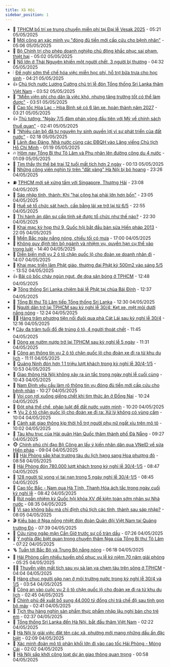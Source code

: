 ```yaml
---
title: Xã Hội
sidebar_position: 1
---
```


<!-- dantri-xa-hoi:START -->
- 🫣 [TPHCM bố trí xe trung chuyển miễn phí tại Đại lễ Vesak 2025](https://dantri.com.vn/xa-hoi/tphcm-bo-tri-xe-trung-chuyen-mien-phi-tai-dai-le-vesak-2025-20250505121018792.htm) - 05:21 05/05/2025
- 💼 [Mời công an xác minh vụ &quot;đóng đủ tiền mới cấp cứu cho bệnh nhân&quot;](https://dantri.com.vn/xa-hoi/moi-cong-an-xac-minh-vu-dong-du-tien-moi-cap-cuu-cho-benh-nhan-20250505102432014.htm) - 05:06 05/05/2025
- 🎊 [Bộ Chính trị cho phép doanh nghiệp chủ động khắc phục sai phạm, thiệt hại](https://dantri.com.vn/xa-hoi/bo-chinh-tri-cho-phep-doanh-nghiep-chu-dong-khac-phuc-sai-pham-thiet-hai-20250505115439279.htm) - 05:02 05/05/2025
- 🙉 [Nổ lớn ở Thái Nguyên khiến một người chết, 3 người bị thương](https://dantri.com.vn/xa-hoi/no-lon-o-thai-nguyen-khien-mot-nguoi-chet-3-nguoi-bi-thuong-20250505112739093.htm) - 04:32 05/05/2025
- 🕯 [Đề nghị sớm thể chế hóa việc miễn học phí, hỗ trợ bữa trưa cho học sinh](https://dantri.com.vn/xa-hoi/de-nghi-som-the-che-hoa-viec-mien-hoc-phi-ho-tro-bua-trua-cho-hoc-sinh-20250504231345950.htm) - 04:21 05/05/2025
- 👍 [Chủ tịch nước Lương Cường chủ trì lễ đón Tổng thống Sri Lanka thăm Việt Nam](https://dantri.com.vn/xa-hoi/chu-tich-nuoc-luong-cuong-chu-tri-le-don-tong-thong-sri-lanka-tham-viet-nam-20250504203906513.htm) - 03:52 05/05/2025
- 🤖 [&quot;Miễn viện phí cho dân là việc khó, nhưng tăng trưởng tốt có thể làm được&quot;](https://dantri.com.vn/xa-hoi/mien-vien-phi-cho-dan-la-viec-kho-nhung-tang-truong-tot-co-the-lam-duoc-20250505104819980.htm) - 03:51 05/05/2025
- 🙉 [Cao tốc Hòa Lạc - Hòa Bình sẽ có 6 làn xe, hoàn thành năm 2027](https://dantri.com.vn/xa-hoi/cao-toc-hoa-lac-hoa-binh-se-co-6-lan-xe-hoan-thanh-nam-2027-20250505094334533.htm) - 03:21 05/05/2025
- 👍 [Thủ tướng: &quot;Ngày 7/5 đàm phán vòng đầu tiên với Mỹ về chính sách thuế quan&quot;](https://dantri.com.vn/xa-hoi/thu-tuong-ngay-75-dam-phan-vong-dau-tien-voi-my-ve-chinh-sach-thue-quan-20250505093821200.htm) - 02:41 05/05/2025
- 🗽 [&quot;Nhiều cán bộ đã tự nguyện hy sinh quyền lợi vì sự phát triển của đất nước&quot;](https://dantri.com.vn/xa-hoi/nhieu-can-bo-da-tu-nguyen-hy-sinh-quyen-loi-vi-su-phat-trien-cua-dat-nuoc-20250505090324935.htm) - 02:18 05/05/2025
- 🗽 [Lãnh đạo Đảng, Nhà nước cùng các ĐBQH vào Lăng viếng Chủ tịch Hồ Chí Minh](https://dantri.com.vn/xa-hoi/lanh-dao-dang-nha-nuoc-cung-cac-dbqh-vao-lang-vieng-chu-tich-ho-chi-minh-20250505081023616.htm) - 01:19 05/05/2025
- 🔥 [Hôm nay Tổng Bí thư Tô Lâm và Phu nhân lên đường công du 4 nước](https://dantri.com.vn/xa-hoi/hom-nay-tong-bi-thu-to-lam-va-phu-nhan-len-duong-cong-du-4-nuoc-20250505075812455.htm) - 01:09 05/05/2025
- 🦒 [Tìm thấy thi thể bé trai 12 tuổi mất tích hơn 2 ngày](https://dantri.com.vn/xa-hoi/tim-thay-thi-the-be-trai-12-tuoi-mat-tich-hon-2-ngay-20250505070438686.htm) - 00:13 05/05/2025
- 🧐 [Những công viên nghìn tỷ trên &quot;đất vàng&quot; Hà Nội bị bỏ hoang](https://dantri.com.vn/xa-hoi/nhung-cong-vien-nghin-ty-tren-dat-vang-ha-noi-bi-bo-hoang-20250505061140269.htm) - 23:26 04/05/2025
- ⛽️ [TPHCM mới sẽ xứng tầm với Singapore, Thượng Hải](https://dantri.com.vn/xa-hoi/tphcm-moi-se-xung-tam-voi-singapore-thuong-hai-20250501120044409.htm) - 23:08 04/05/2025
- 🚀 [Sáp nhập tỉnh, thành: Khi &quot;hai cộng hai phải lớn hơn bốn&quot;](https://dantri.com.vn/xa-hoi/sap-nhap-tinh-thanh-khi-hai-cong-hai-phai-lon-hon-bon-20250504221326898.htm) - 23:05 04/05/2025
- 🦒 [Huế sẽ tổ chức sát hạch, cấp bằng lái xe trở lại từ 6/5](https://dantri.com.vn/xa-hoi/hue-se-to-chuc-sat-hach-cap-bang-lai-xe-tro-lai-tu-65-20250504223816713.htm) - 22:55 04/05/2025
- 🦅 [Thi hành án dân sự cấp tỉnh sẽ được tổ chức như thế nào?](https://dantri.com.vn/xa-hoi/thi-hanh-an-dan-su-cap-tinh-se-duoc-to-chuc-nhu-the-nao-20250504214700264.htm) - 22:30 04/05/2025
- 🚀 [Khai mạc kỳ họp thứ 9, Quốc hội bắt đầu bàn sửa Hiến pháp 2013](https://dantri.com.vn/xa-hoi/khai-mac-ky-hop-thu-9-quoc-hoi-bat-dau-ban-sua-hien-phap-2013-20250504085711483.htm) - 22:05 04/05/2025
- 🦅 [Miền Bắc ngày nắng nóng, chiều tối có mưa](https://dantri.com.vn/xa-hoi/mien-bac-ngay-nang-nong-chieu-toi-co-mua-20250504195206114.htm) - 17:00 04/05/2025
- 🤠 [Không quy định tên bộ ngành và nhiệm vụ, quyền hạn cụ thể vào trong luật](https://dantri.com.vn/xa-hoi/khong-quy-dinh-ten-bo-nganh-va-nhiem-vu-quyen-han-cu-the-vao-trong-luat-20250504212002091.htm) - 14:40 04/05/2025
- 💄 [Diễn biến mới vụ 2 ô tô chặn quốc lộ cho đoàn xe doanh nhân đi](https://dantri.com.vn/xa-hoi/dien-bien-moi-vu-2-o-to-chan-quoc-lo-cho-doan-xe-doanh-nhan-di-20250504194929550.htm) - 14:07 04/05/2025
- 🥷 [Khai mạc triển lãm Phật giáo, thượng đại Phật kỳ 500m2 vào sáng 5/5](https://dantri.com.vn/xa-hoi/khai-mac-trien-lam-phat-giao-thuong-dai-phat-ky-500m2-vao-sang-55-20250504201350700.htm) - 13:52 04/05/2025
- 👍 [Bãi cỏ bốc cháy ngùn ngụt, đe dọa sân bóng ở TPHCM](https://dantri.com.vn/xa-hoi/bai-co-boc-chay-ngun-ngut-de-doa-san-bong-o-tphcm-20250504193848898.htm) - 12:48 04/05/2025
- 🎬 [Tổng thống Sri Lanka chiêm bái lễ Phật tại chùa Bái Đính](https://dantri.com.vn/xa-hoi/tong-thong-sri-lanka-chiem-bai-le-phat-tai-chua-bai-dinh-20250504192412767.htm) - 12:37 04/05/2025
- 🦒 [Tổng Bí thư Tô Lâm tiếp Tổng thống Sri Lanka](https://dantri.com.vn/xa-hoi/tong-bi-thu-to-lam-tiep-tong-thong-sri-lanka-20250504191723783.htm) - 12:30 04/05/2025
- 🌊 [Người dân trở lại TPHCM sau kỳ nghỉ lễ 30/4: Kẹt xe, mệt mỏi dưới nắng nóng](https://dantri.com.vn/xa-hoi/nguoi-dan-tro-lai-tphcm-sau-ky-nghi-le-304-ket-xe-met-moi-duoi-nang-nong-20250504191016132.htm) - 12:24 04/05/2025
- 🧑‍💻 [Hàng trăm phương tiện nối đuôi qua phà Cát Lái sau kỳ nghỉ lễ 30/4](https://dantri.com.vn/xa-hoi/hang-tram-phuong-tien-noi-duoi-qua-pha-cat-lai-sau-ky-nghi-le-304-20250504184615182.htm) - 12:16 04/05/2025
- 🕴 [Cây đa trăm tuổi đổ đè trúng ô tô, 4 người thoát chết](https://dantri.com.vn/xa-hoi/cay-da-tram-tuoi-do-de-trung-o-to-4-nguoi-thoat-chet-20250504183822222.htm) - 11:45 04/05/2025
- 🤔 [Dòng xe nườm nượp trở lại TPHCM sau kỳ nghỉ lễ 5 ngày](https://dantri.com.vn/xa-hoi/dong-xe-nuom-nuop-tro-lai-tphcm-sau-ky-nghi-le-5-ngay-20250504180755370.htm) - 11:31 04/05/2025
- 💄 [Công an thông tin vụ 2 ô tô chặn quốc lộ cho đoàn xe đi ra từ khu du lịch](https://dantri.com.vn/xa-hoi/cong-an-thong-tin-vu-2-o-to-chan-quoc-lo-cho-doan-xe-di-ra-tu-khu-du-lich-20250504171242704.htm) - 11:11 04/05/2025
- 🧠 [Quảng Ninh đón hơn 1,1 triệu lượt khách trong kỳ nghỉ lễ 30/4-1/5](https://dantri.com.vn/xa-hoi/quang-ninh-don-hon-11-trieu-luot-khach-trong-ky-nghi-le-304-15-20250504174502687.htm) - 10:53 04/05/2025
- 🦣 [Giao thông Hà Nội không xảy ra ùn tắc trong ngày nghỉ lễ cuối cùng](https://dantri.com.vn/xa-hoi/giao-thong-ha-noi-khong-xay-ra-un-tac-trong-ngay-nghi-le-cuoi-cung-20250504165403125.htm) - 10:43 04/05/2025
- 💫 [Nam Định yêu cầu làm rõ thông tin vụ đóng đủ tiền mới cấp cứu cho bệnh nhân](https://dantri.com.vn/xa-hoi/nam-dinh-yeu-cau-lam-ro-thong-tin-vu-dong-du-tien-moi-cap-cuu-cho-benh-nhan-20250504170945596.htm) - 10:27 04/05/2025
- 🚀 [Voi con rơi xuống giếng chết khi tìm thức ăn ở Đồng Nai](https://dantri.com.vn/xa-hoi/voi-con-roi-xuong-gieng-chet-khi-tim-thuc-an-o-dong-nai-20250504170018136.htm) - 10:24 04/05/2025
- 🤔 [Đột phá thể chế, pháp luật để đất nước vươn mình](https://dantri.com.vn/xa-hoi/dot-pha-the-che-phap-luat-de-dat-nuoc-vuon-minh-20250504171205837.htm) - 10:20 04/05/2025
- ⚗️ [Vụ 2 ô tô chặn quốc lộ cho đoàn xe đi ra: Xử lý không có vùng cấm](https://dantri.com.vn/xa-hoi/vu-2-o-to-chan-quoc-lo-cho-doan-xe-di-ra-xu-ly-khong-co-vung-cam-20250504162817145.htm) - 10:04 04/05/2025
- 🫶 [Cảnh sát giao thông kịp thời hỗ trợ người phụ nữ ngất xỉu trên mô tô](https://dantri.com.vn/xa-hoi/canh-sat-giao-thong-kip-thoi-ho-tro-nguoi-phu-nu-ngat-xiu-tren-mo-to-20250504162112176.htm) - 10:02 04/05/2025
- 🌮 [Tàu khu trục của Hải quân Hàn Quốc thăm thành phố Đà Nẵng](https://dantri.com.vn/xa-hoi/tau-khu-truc-cua-hai-quan-han-quoc-tham-thanh-pho-da-nang-20250504154531428.htm) - 09:27 04/05/2025
- 🐵 [Chính phủ chỉ đạo Bộ Công an lấy ý kiến nhân dân qua VNeID về sửa Hiến pháp](https://dantri.com.vn/xa-hoi/chinh-phu-chi-dao-bo-cong-an-lay-y-kien-nhan-dan-qua-vneid-ve-sua-hien-phap-20250504155622928.htm) - 09:04 04/05/2025
- 🧑‍🏫 [Hải Phòng sắp khai trương tàu du lịch hạng sang Hoa phượng đỏ](https://dantri.com.vn/xa-hoi/hai-phong-sap-khai-truong-tau-du-lich-hang-sang-hoa-phuong-do-20250504155131082.htm) - 08:58 04/05/2025
- 💫 [Hải Phòng đón 780.000 lượt khách trong kỳ nghỉ lễ 30/4-1/5](https://dantri.com.vn/xa-hoi/hai-phong-don-780000-luot-khach-trong-ky-nghi-le-304-15-20250504152832355.htm) - 08:47 04/05/2025
- 🦩 [128 người tử vong vì tai nạn trong 5 ngày nghỉ lễ 30/4-1/5](https://dantri.com.vn/xa-hoi/128-nguoi-tu-vong-vi-tai-nan-trong-5-ngay-nghi-le-304-15-20250504153614095.htm) - 08:45 04/05/2025
- 🦄 [Cao tốc Bắc - Nam qua Hà Tĩnh, Thanh Hóa ách tắc trong ngày cuối kỳ nghỉ lễ](https://dantri.com.vn/xa-hoi/cao-toc-bac-nam-qua-ha-tinh-thanh-hoa-ach-tac-trong-ngay-cuoi-ky-nghi-le-20250504150701027.htm) - 08:42 04/05/2025
- 💂 [Rút ngắn nhiệm kỳ Quốc hội khóa XV để kiện toàn sớm nhân sự Nhà nước](https://dantri.com.vn/xa-hoi/rut-ngan-nhiem-ky-quoc-hoi-khoa-xv-de-kien-toan-som-nhan-su-nha-nuoc-20250504153224701.htm) - 08:35 04/05/2025
- 💄 [Vì sao không bầu mà chỉ định chủ tịch các tỉnh, thành sau sáp nhập?](https://dantri.com.vn/xa-hoi/vi-sao-khong-bau-ma-chi-dinh-chu-tich-cac-tinh-thanh-sau-sap-nhap-20250504143921999.htm) - 08:05 04/05/2025
- 🎬 [Kiều bào ở Nga nồng nhiệt đón đoàn Quân đội Việt Nam tại Quảng trường Đỏ](https://dantri.com.vn/xa-hoi/kieu-bao-o-nga-nong-nhiet-don-doan-quan-doi-viet-nam-tai-quang-truong-do-20250504134804102.htm) - 07:39 04/05/2025
- 👀 [Cứu rừng ngập mặn Cần Giờ trước sự cố tràn dầu](https://dantri.com.vn/xa-hoi/cuu-rung-ngap-man-can-gio-truoc-su-co-tran-dau-20250504133210217.htm) - 07:26 04/05/2025
- 💃 [Ý nghĩa đặc biệt quan trọng chuyến thăm Nga của Tổng Bí thư Tô Lâm](https://dantri.com.vn/xa-hoi/y-nghia-dac-biet-quan-trong-chuyen-tham-nga-cua-tong-bi-thu-to-lam-20250504141310799.htm) - 07:22 04/05/2025
- 🪜 [Tuần tới Bắc Bộ và Trung Bộ nắng nóng](https://dantri.com.vn/xa-hoi/tuan-toi-bac-bo-va-trung-bo-nang-nong-20250504130611957.htm) - 06:18 04/05/2025
- 📝 [Hải Phòng cấm nhiều tuyến phố phục vụ lễ kỷ niệm 70 năm giải phóng](https://dantri.com.vn/xa-hoi/hai-phong-cam-nhieu-tuyen-pho-phuc-vu-le-ky-niem-70-nam-giai-phong-20250504113809869.htm) - 05:25 04/05/2025
- 🧑‍💻 [Thuyền viên mất tích sau vụ sà lan va chạm tàu trên sông ở TPHCM](https://dantri.com.vn/xa-hoi/thuyen-vien-mat-tich-sau-vu-sa-lan-va-cham-tau-tren-song-o-tphcm-20250504101309494.htm) - 04:04 04/05/2025
- 👺 [Hàng chục người gặp nạn ở môi trường nước trong kỳ nghỉ lễ 30/4 và 1/5](https://dantri.com.vn/xa-hoi/hang-chuc-nguoi-gap-nan-o-moi-truong-nuoc-trong-ky-nghi-le-304-va-15-20250504095925807.htm) - 03:54 04/05/2025
- 🌮 [Công an vào cuộc vụ 2 ô tô chặn quốc lộ cho đoàn xe đi ra từ khu du lịch](https://dantri.com.vn/xa-hoi/cong-an-vao-cuoc-vu-2-o-to-chan-quoc-lo-cho-doan-xe-di-ra-tu-khu-du-lich-20250504092027119.htm) - 02:45 04/05/2025
- 🤭 [Chính phủ đề xuất bổ sung 44.000 tỷ đồng chi trả chế độ sau tinh gọn bộ máy](https://dantri.com.vn/xa-hoi/chinh-phu-de-xuat-bo-sung-44000-ty-dong-chi-tra-che-do-sau-tinh-gon-bo-may-20250504093803702.htm) - 02:41 04/05/2025
- 💪 [Tịch thu hàng nghìn sản phẩm thực phẩm nhập lậu nghi bán cho trẻ em](https://dantri.com.vn/xa-hoi/tich-thu-hang-nghin-san-pham-thuc-pham-nhap-lau-nghi-ban-cho-tre-em-20250504092448423.htm) - 02:37 04/05/2025
- 🧰 [Tổng thống Sri Lanka đến Hà Nội, bắt đầu thăm Việt Nam](https://dantri.com.vn/xa-hoi/tong-thong-sri-lanka-den-ha-noi-bat-dau-tham-viet-nam-20250504091107452.htm) - 02:22 04/05/2025
- 🤡 [Hà Nội lý giải việc đặt tên các xã, phường mới mang những dấu ấn đặc biệt](https://dantri.com.vn/xa-hoi/ha-noi-ly-giai-viec-dat-ten-cac-xa-phuong-moi-mang-nhung-dau-an-dac-biet-20250504083617097.htm) - 02:09 04/05/2025
- 🦆 [Xác minh đoàn mô tô phân khối lớn đi vào cao tốc Hải Phòng - Móng Cái](https://dantri.com.vn/xa-hoi/xac-minh-doan-mo-to-phan-khoi-lon-di-vao-cao-toc-hai-phong-mong-cai-20250504083130273.htm) - 02:02 04/05/2025
- 🦍 [Hà Nội sắp khởi công loạt dự án giao thông quan trọng](https://dantri.com.vn/xa-hoi/ha-noi-sap-khoi-cong-loat-du-an-giao-thong-quan-trong-20250503222143527.htm) - 00:58 04/05/2025<!-- dantri-xa-hoi:END -->
